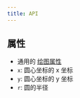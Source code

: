 ```yaml
---
title: API
---
```


## 属性

- 通用的 [绘图属性](/zh/docs/api/shape/attribute)
- `x`: 圆心坐标的 x 坐标
- `y`: 圆心坐标的 y 坐标
- `r`: 圆的半径

